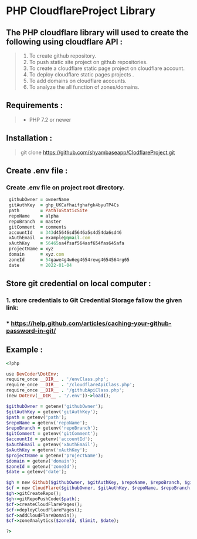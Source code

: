 # PHP CloudflareProject Library

## The PHP cloudflare library will used to create the following using cloudflare API :

> 1. To create github repository.
> 2. To push static site project on github repositories.
> 3. To create a cloudflare static page project on cloudflare account.
> 4. To deploy cloudflare static pages projects .
> 5. To add domains on cloudflare accounts.
> 6. To analyze the all function of zones/domains.

## Requirements :

> * PHP 7.2 or newer

## Installation :

> git clone https://github.com/shyambaseapp/ClodflareProject.git

## Create .env file :

### Create .env file on project root directory.

```ruby
 githubOwner = ownerName
 gitAuthKey  = ghp_UKCafhaifghafgk4byuTP4Cs
 path        = PathToStaticSite
 repoName    = alpha
 repoBranch  = master
 gitComment  = comments
 accountId   = 343d45646sd5646a5s4d54da6sd46
 xAuthEmail  = example@gmail.com
 xAuthKey    = 56465sa4fsaf564asf654fas645afa
 projectName = xyz
 domain      = xyz.com
 zoneId      = 54gawe4g4w6eg4654rewg4654564rg65
 date        = 2022-01-04                       
```

##  Store git credential on local computer :
###  1. store credentials to Git Credential Storage fallow the given link:

###   *  https://help.github.com/articles/caching-your-github-password-in-git/


## Example :

 ```ruby
 <?php

 use DevCoder\DotEnv;
 require_once __DIR__ . '/envClass.php';
 require_once __DIR__ . '/cloudflareApiClass.php';
 require_once __DIR__ . '/githubApiClass.php';
 (new DotEnv(__DIR__ . '/.env'))->load();

 $githubOwner = getenv('githubOwner');
 $gitAuthKey = getenv('gitAuthKey');
 $path = getenv('path');
 $repoName = getenv('repoName');
 $repoBranch = getenv('repoBranch');
 $gitComment = getenv('gitComment');
 $accountId = getenv('accountId');
 $xAuthEmail = getenv('xAuthEmail');
 $xAuthKey = getenv('xAuthKey');
 $projectName = getenv('projectName');
 $domain = getenv('domain');
 $zoneId = getenv('zoneId');
 $date = getenv('date');

 $gh = new Github($githubOwner, $gitAuthKey, $repoName, $repoBranch, $gitComment);
 $cf = new CloudFlare($githubOwner, $gitAuthKey, $repoName, $repoBranch, $gitComment, $xAuthEmail, $xAuthKey, $domain, $accountId, $projectName);
 $gh->gitCreateRepo();
 $gh->gitRepoPushCode($path);
 $cf->createCloudFlarePages();
 $cf->deployCloudFlarePages();
 $cf->addCloudFlareDomain();
 $cf->zoneAnalytics($zoneId, $limit, $date);

 ?>
```
